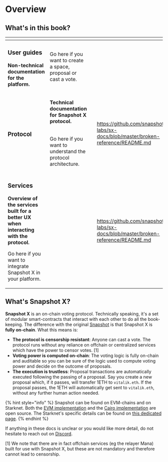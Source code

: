 # Overview

## What's in this book?

<table data-view="cards"><thead><tr><th></th><th></th><th></th><th data-hidden data-type="content-ref"></th><th data-hidden data-card-target data-type="content-ref"></th></tr></thead><tbody><tr><td><h3>User guides</h3><p><strong>Non-technical documentation for the platform.</strong></p></td><td><p></p><p>Go here if you want to create a space, proposal or cast a vote.</p></td><td></td><td></td><td><a href="user-guides/">user-guides</a></td></tr><tr><td><h3>Protocol</h3></td><td><p><strong>Technical documentation for Snapshot X protocol.</strong><br><br></p><p>Go here if you want to understand the protocol architecture.</p></td><td></td><td><a href="https://github.com/snapshot-labs/sx-docs/blob/master/broken-reference/README.md">https://github.com/snapshot-labs/sx-docs/blob/master/broken-reference/README.md</a></td><td><a href="protocol/overview.md">overview.md</a></td></tr><tr><td><h3>Services</h3><p><strong>Overview of the services built for a better UX when interacting with the protocol.</strong><br></p><p>Go here if you want to integrate Snapshot X in your platform.<br></p></td><td></td><td></td><td><a href="https://github.com/snapshot-labs/sx-docs/blob/master/broken-reference/README.md">https://github.com/snapshot-labs/sx-docs/blob/master/broken-reference/README.md</a></td><td><a href="services/">services</a></td></tr></tbody></table>

## What's Snapshot X?

**Snapshot X** is an on-chain voting protocol. Technically speaking, it's a set of modular smart-contracts that interact with each other to do all the book-keeping. The difference with the original [Snapshot](https://snapshot.org) is that Snapshot X is **fully on-chain**. What this means is:

* **The protocol is censorship resistant**: Anyone can cast a vote. The protocol runs without any reliance on offchain or centralized services which have the power to censor votes. \[1]
* **Voting power is computed on-chain**: The voting logic is fully on-chain and auditable so you can be sure of the logic used to compute voting power and decide on the outcome of proposals.
* **The execution is trustless**: Proposal transactions are automatically executed following the passing of a proposal. Say you create a new proposal which, if it passes, will transfer 1ETH to `vitalik.eth`. If the proposal passes, the 1ETH will automatically get sent to `vitalik.eth`, without any further human action needed.

{% hint style="info" %}
Snapshot can be found on EVM-chains and on Starknet. Both the [EVM implementation](https://github.com/snapshot-labs/sx-evm) and the [Cairo implementation](https://github.com/snapshot-labs/sx-starknet) are open source. The Starknet's specific details can be found on [this dedicated page](protocol/starknet-specifics.md).
{% endhint %}

If anything in these docs is unclear or you would like more detail, do not hesitate to reach out on [Discord](https://discord.snapshot.org).

\[1] We note that there are in fact offchain services (eg the relayer Mana) built for use with Snapshot X, but these are not mandatory and therefore cannot lead to censorship.
